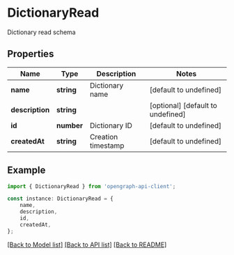 # DictionaryRead

Dictionary read schema

## Properties

Name | Type | Description | Notes
------------ | ------------- | ------------- | -------------
**name** | **string** | Dictionary name | [default to undefined]
**description** | **string** |  | [optional] [default to undefined]
**id** | **number** | Dictionary ID | [default to undefined]
**createdAt** | **string** | Creation timestamp | [default to undefined]

## Example

```typescript
import { DictionaryRead } from 'opengraph-api-client';

const instance: DictionaryRead = {
    name,
    description,
    id,
    createdAt,
};
```

[[Back to Model list]](../README.md#documentation-for-models) [[Back to API list]](../README.md#documentation-for-api-endpoints) [[Back to README]](../README.md)
